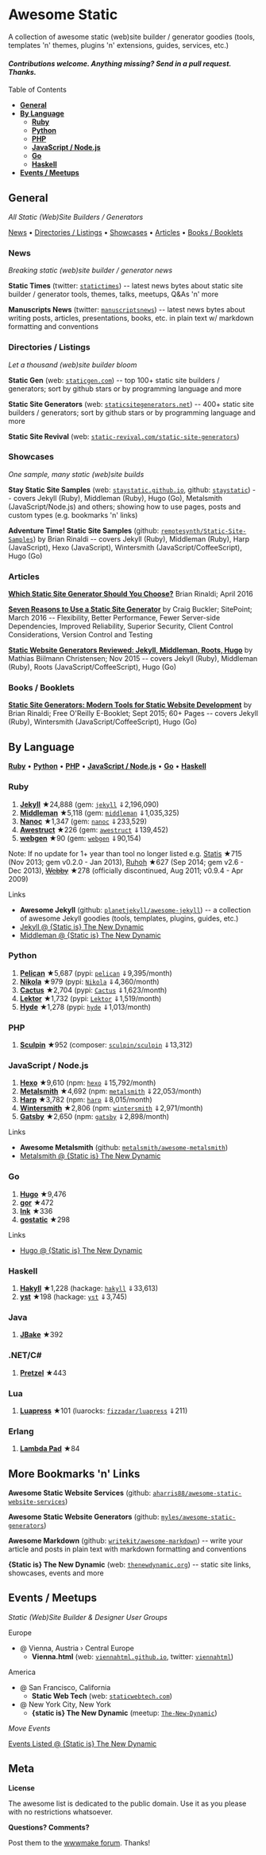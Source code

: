 # Awesome Static

A collection of awesome static (web)site builder / generator goodies (tools, templates 'n' themes, plugins 'n' extensions, guides, services, etc.)

#### _Contributions welcome. Anything missing? Send in a pull request. Thanks._


Table of Contents

- [**General**](#general)
- [**By Language**](#by-language)
  - [**Ruby**](#ruby)
  - [**Python**](#python)
  - [**PHP**](#php)
  - [**JavaScript / Node.js**](#javascript--nodejs)
  - [**Go**](#go)
  - [**Haskell**](#haskell)
- [**Events / Meetups**](#events--meetups)



## General 

_All Static (Web)Site Builders / Generators_

[News](#news) •
[Directories / Listings](#directories--listings) •
[Showcases](#showcases)  •
[Articles](#articles) •
[Books / Booklets](#books--booklets)


### News

_Breaking static (web)site builder / generator news_

**Static Times** (twitter: [`statictimes`](https://twitter.com/statictimes)) -- latest news bytes about static site builder / generator tools, themes, talks, meetups, Q&As 'n' more

**Manuscripts News** (twitter: [`manuscriptsnews`](https://twitter.com/manuscriptsnews)) -- latest news bytes about writing posts, articles, presentations, books, etc. in plain text w/ markdown formatting and conventions



### Directories / Listings

_Let a thousand (web)site builder bloom_

**Static Gen** (web: [`staticgen.com`](http://staticgen.com))  -- top 100+ static site builders / generators; sort by github stars or by programming language and more

**Static Site Generators** (web: [`staticsitegenerators.net`](https://staticsitegenerators.net))  -- 400+ static site builders / generators; sort by github stars or by programming language and more

**Static Site Revival** (web: [`static-revival.com/static-site-generators`](https://www.static-revival.com/static-site-generators/))



### Showcases

_One sample, many static (web)site builds_ 

**Stay Static Site Samples** (web: [`staystatic.github.io`](http://staystatic.github.io), github: [`staystatic`](https://github.com/staystatic)) -- covers Jekyll (Ruby), Middleman (Ruby), Hugo (Go), Metalsmith (JavaScript/Node.js) and others; showing how to use pages, posts and custom types (e.g. bookmarks 'n' links)

**Adventure Time! Static Site Samples** (github: [`remotesynth/Static-Site-Samples`](https://github.com/remotesynth/Static-Site-Samples))
by Brian Rinaldi -- covers Jekyll (Ruby), Middleman (Ruby), Harp (JavaScript), Hexo (JavaScript), Wintersmith (JavaScript/CoffeeScript), Hugo (Go)




### Articles

[**Which Static Site Generator Should You Choose?**](http://www.remotesynthesis.com/general/2016/04/06/which-static-site-generator-should-i-use) Brian Rinaldi; April 2016 

[**Seven Reasons to Use a Static Site Generator**](http://www.sitepoint.com/7-reasons-use-static-site-generator) by Craig Buckler; SitePoint; March 2016 -- Flexibility, Better Performance, Fewer Server-side Dependencies, Improved Reliability, Superior Security, Client Control Considerations, Version Control and Testing

[**Static Website Generators Reviewed: Jekyll, Middleman, Roots, Hugo**](https://www.smashingmagazine.com/2015/11/static-website-generators-jekyll-middleman-roots-hugo-review)
by Mathias Biilmann Christensen; Nov 2015 -- covers Jekyll (Ruby), Middleman (Ruby), Roots (JavaScript/CoffeeScript), Hugo (Go)



### Books / Booklets

[**Static Site Generators: Modern Tools for Static Website Development**](http://www.oreilly.com/web-platform/free/static-site-generators.csp)
by Brian Rinaldi; Free O'Reilly E-Booklet; Sept 2015; 60+ Pages -- covers Jekyll (Ruby), Wintersmith (JavaScript/CoffeeScript), Hugo (Go)


## By Language

[**Ruby**](#ruby) •
[**Python**](#python) •
[**PHP**](#php) •
[**JavaScript / Node.js**](#javascript--nodejs) •
[**Go**](#go) •
[**Haskell**](#haskell)


### Ruby

1. [**Jekyll**](https://github.com/jekyll/jekyll) ★24,888  (gem: [`jekyll`](https://rubygems.org/gems/jekyll) ⇓2,196,090)
2. [**Middleman**](https://github.com/middleman/middleman) ★5,118  (gem: [`middleman`](https://rubygems.org/gems/middleman) ⇓1,035,325)
3. [**Nanoc**](https://github.com/nanoc/nanoc) ★1,347  (gem: [`nanoc`](https://rubygems.org/gems/nanoc) ⇓233,529)
4. [**Awestruct**](https://github.com/awestruct/awestruct) ★226 (gem: [`awestruct`](https://rubygems.org/gems/awestruct) ⇓139,452)
5. [**webgen**](https://github.com/gettalong/webgen) ★90 (gem: [`webgen`](https://rubygems.org/gems/webgen) ⇓90,154)

Note: If no update for 1+ year than tool no longer listed e.g.
[Statis](https://github.com/winton/stasis) ★715 (Nov 2013; gem v0.2.0 - Jan 2013),
[Ruhoh](https://github.com/ruhoh/ruhoh.rb) ★627 (Sep 2014; gem v2.6 - Dec 2013),
[~~Webby~~](https://github.com/TwP/webby) ★278 (officially discontinued, Aug 2011; v0.9.4 - Apr 2009)

<!-- Octopress v3 (1st gem version) - still beta; no longer developed ?? ->

<!-- todo: add gem version w/ latest release date ?? -->


Links

- **Awesome Jekyll** (github: [`planetjekyll/awesome-jekyll`](https://github.com/planetjekyll/awesome-jekyll)) -- a collection of awesome Jekyll goodies (tools, templates, plugins, guides, etc.)
- [Jekyll @ {Static is} The New Dynamic](https://www.thenewdynamic.org/tool/jekyll)
- [Middleman @ {Static is} The New Dynamic](https://www.thenewdynamic.org/tool/middleman)



### Python

1. [**Pelican**](https://github.com/getpelican/pelican) ★5,687  (pypi: [`pelican`](https://pypi.python.org/pypi/pelican) ⇓9,395/month)
2. [**Nikola**](https://github.com/getnikola/nikola) ★979  (pypi: [`Nikola`](https://pypi.python.org/pypi/Nikola) ⇓4,360/month)
3. [**Cactus**](https://github.com/koenbok/Cactus) ★2,704  (pypi: [`Cactus`](https://pypi.python.org/pypi/Cactus) ⇓1,623/month)
4. [**Lektor**](https://github.com/lektor/lektor) ★1,732  (pypi: [`Lektor`](https://pypi.python.org/pypi/Lektor) ⇓1,519/month)
5. [**Hyde**](https://github.com/hyde/hyde) ★1,278  (pypi: [`hyde`](https://pypi.python.org/pypi/hyde) ⇓1,013/month)

### PHP

1. [**Sculpin**](https://github.com/sculpin/sculpin) ★952  (composer: [`sculpin/sculpin`](https://packagist.org/packages/sculpin/sculpin) ⇓13,312) 


### JavaScript / Node.js

1. [**Hexo**](https://github.com/hexojs/hexo) ★9,610 (npm: [`hexo`](https://www.npmjs.com/package/hexo) ⇓15,792/month) 
2. [**Metalsmith**](https://github.com/metalsmith/metalsmith) ★4,692 (npm: [`metalsmith`](https://www.npmjs.com/package/metalsmith) ⇓22,053/month)
3. [**Harp**](https://github.com/sintaxi/harp) ★3,782 (npm: [`harp`](https://www.npmjs.com/package/harp) ⇓8,015/month)
4. [**Wintersmith**](https://github.com/jnordberg/wintersmith) ★2,806 (npm: [`wintersmith`](https://www.npmjs.com/package/wintersmith) ⇓2,971/month)
5. [**Gatsby**](https://github.com/gatsbyjs/gatsby) ★2,650 (npm: [`gatsby`](https://www.npmjs.com/package/gatsby) ⇓2,898/month)


Links

- **Awesome Metalsmith** (github: [`metalsmith/awesome-metalsmith`](https://github.com/metalsmith/awesome-metalsmith))
- [Metalsmith @ {Static is} The New Dynamic](https://www.thenewdynamic.org/tool/metalsmith)



### Go

1. [**Hugo**](https://github.com/spf13/hugo) ★9,476
2. [**gor**](https://github.com/wendal/gor) ★472
3. [**Ink**](https://github.com/InkProject/ink) ★336
4. [**gostatic**](https://github.com/piranha/gostatic) ★298

Links

- [Hugo @ {Static is} The New Dynamic](https://www.thenewdynamic.org/tool/hugo)


### Haskell

1. [**Hakyll**](https://github.com/jaspervdj/hakyll) ★1,228 (hackage: [`hakyll`](https://hackage.haskell.org/package/hakyll) ⇓33,613)
2. [**yst**](https://github.com/jgm/yst) ★198 (hackage: [`yst`](https://hackage.haskell.org/package/yst) ⇓3,745)



### Java

1. [**JBake**](https://github.com/jbake-org/jbake) ★392

### .NET/C\#

1. [**Pretzel**](https://github.com/Code52/pretzel) ★443


### Lua

1. [**Luapress**](https://github.com/Fizzadar/Luapress) ★101 (luarocks: [`fizzadar/luapress`](https://luarocks.org/modules/fizzadar/luapress) ⇓211)

### Erlang

1. [**Lambda Pad**](https://github.com/gar1t/lambdapad) ★84





## More Bookmarks 'n' Links

**Awesome Static Website Services** (github: [`aharris88/awesome-static-website-services`](https://github.com/aharris88/awesome-static-website-services))

**Awesome Static Website Generators** (github: [`myles/awesome-static-generators`](https://github.com/myles/awesome-static-generators))

**Awesome Markdown** (github: [`writekit/awesome-markdown`](https://github.com/writekit/awesome-markdown)) -- write your article and posts in plain text with markdown formatting and conventions

**{Static is} The New Dynamic** (web: [`thenewdynamic.org`](https://www.thenewdynamic.org)) -- static site links, showcases, events and more



## Events / Meetups

_Static (Web)Site Builder & Designer User Groups_

Europe

- @ Vienna, Austria › Central Europe
   - **Vienna.html** (web: [`viennahtml.github.io`](http://viennahtml.github.io), twitter: [`viennahtml`](https://twitter.com/viennahtml))

America

- @ San Francisco, California
   - **Static Web Tech** (web: [`staticwebtech.com`](http://www.staticwebtech.com))
- @ New York City, New York
   - **{static is} The New Dynamic** (meetup: [`The-New-Dynamic`](http://meetup.com/The-New-Dynamic))

_Move Events_

[Events Listed @ {Static is} The New Dynamic](https://www.thenewdynamic.org/events)


## Meta

**License**

The awesome list is dedicated to the public domain. Use it as you please with no restrictions whatsoever.

**Questions? Comments?**

Post them to the [wwwmake forum](http://groups.google.com/group/wwwmake). Thanks!
